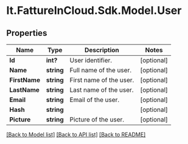# It.FattureInCloud.Sdk.Model.User

## Properties

Name | Type | Description | Notes
------------ | ------------- | ------------- | -------------
**Id** | **int?** | User identifier. | [optional] 
**Name** | **string** | Full name of the user. | [optional] 
**FirstName** | **string** | First name of the user. | [optional] 
**LastName** | **string** | Last name of the user. | [optional] 
**Email** | **string** | Email of the user. | [optional] 
**Hash** | **string** |  | [optional] 
**Picture** | **string** | Picture of the user. | [optional] 

[[Back to Model list]](../README.md#documentation-for-models) [[Back to API list]](../README.md#documentation-for-api-endpoints) [[Back to README]](../README.md)

